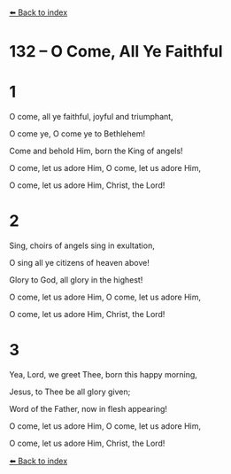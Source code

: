 [⬅️ Back to index](../README.md)

# 132 – O Come, All Ye Faithful





# 1

O come, all ye faithful, joyful and triumphant,

O come ye, O come ye to Bethlehem!

Come and behold Him, born the King of angels!

O come, let us adore Him, O come, let us adore Him,

O come, let us adore Him, Christ, the Lord!



# 2

Sing, choirs of angels sing in exultation,

O sing all ye citizens of heaven above!

Glory to God, all glory in the highest!

O come, let us adore Him, O come, let us adore Him,

O come, let us adore Him, Christ, the Lord!



# 3

Yea, Lord, we greet Thee, born this happy morning,

Jesus, to Thee be all glory given;

Word of the Father, now in flesh appearing!

O come, let us adore Him, O come, let us adore Him,

O come, let us adore Him, Christ, the Lord!

[⬅️ Back to index](../README.md)
